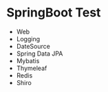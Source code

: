 # SpringBoot Test
* Web
* Logging
* DateSource
* Spring Data JPA
* Mybatis
* Thymeleaf
* Redis
* Shiro